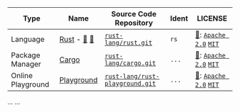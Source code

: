 
[site]: https://rust-lang.org/
[book]: https://doc.rust-lang.org/
[learn]: https://doc.rust-lang.org/
[repo]: https://github.com/rust-lang/rust.git "Empowering everyone to build reliable and efficient software."
[licenses]: https://rust-lang.org/policies/licenses

[cargo.book]: https://doc.rust-lang.org/cargo "The Cargo Book"
[cargo.repo]: https://github.com/rust-lang/cargo.git "The Rust package manager"

[play.web]: https://play.rust-lang.org/
[play.repo]: https://github.com/rust-lang/rust-playground.git "The Rust Playground"

| Type | Name | Source Code Repository | Ident | LICENSE |
| ---- | ---- | ---------------------- | ----- | ------- |
| Language | [Rust][site] - [📜][book] [🍵][learn] | [`rust-lang/rust.git`][repo] | `rs` | [📑][licenses]: [`Apache 2.0`][license-Apache-2.0] [`MIT`][license-MIT] |
| Package Manager | [Cargo][cargo.book] | [`rust-lang/cargo.git`][cargo.repo] | `...` | [📑][licenses]: [`Apache 2.0`][license-Apache-2.0] [`MIT`][license-MIT] |
| Online Playground | [Playground][play.web] | [`rust-lang/rust-playground.git`][play.repo] | `...` | [📑][licenses]: [`Apache 2.0`][license-Apache-2.0] [`MIT`][license-MIT] |

[license-Apache-2.0]: http://apache.org/licenses/LICENSE-2.0
[license-MIT]: http://opensource.org/licenses/MIT

...
...
